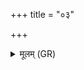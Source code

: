 +++
title = "०३"

+++
<details><summary>मूलम् (GR)</summary>

+++(PSK 20.11.3)+++(…) ॥ +++(PS 16.68.6 is repeated)+++
</details>